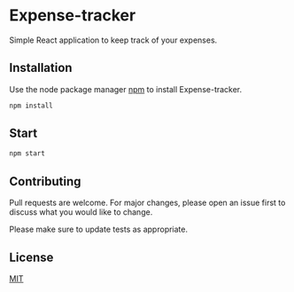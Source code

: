 # Expense-tracker

Simple React application to keep track of your expenses.

## Installation

Use the node package manager [npm](https://pip.pypa.io/en/stable/) to install Expense-tracker.

```bash
npm install
```

## Start

```bash
npm start
```

## Contributing

Pull requests are welcome. For major changes, please open an issue first to discuss what you would like to change.

Please make sure to update tests as appropriate.

## License

[MIT](https://choosealicense.com/licenses/mit/)
